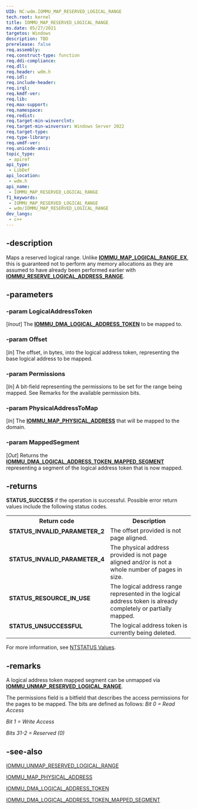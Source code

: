 ```yaml
---
UID: NC:wdm.IOMMU_MAP_RESERVED_LOGICAL_RANGE
tech.root: kernel
title: IOMMU_MAP_RESERVED_LOGICAL_RANGE
ms.date: 05/27/2021
targetos: Windows
description: TBD
prerelease: false
req.assembly: 
req.construct-type: function
req.ddi-compliance: 
req.dll: 
req.header: wdm.h
req.idl: 
req.include-header: 
req.irql: 
req.kmdf-ver: 
req.lib: 
req.max-support: 
req.namespace: 
req.redist: 
req.target-min-winverclnt: 
req.target-min-winversvr: Windows Server 2022
req.target-type: 
req.type-library: 
req.umdf-ver: 
req.unicode-ansi: 
topic_type:
 - apiref
api_type:
 - LibDef
api_location:
 - wdm.h
api_name:
 - IOMMU_MAP_RESERVED_LOGICAL_RANGE
f1_keywords:
 - IOMMU_MAP_RESERVED_LOGICAL_RANGE
 - wdm/IOMMU_MAP_RESERVED_LOGICAL_RANGE
dev_langs:
 - c++
---
```


## -description

Maps a reserved logical range. Unlike [**IOMMU_MAP_LOGICAL_RANGE_EX**](./nc-wdm-iommu_map_logical_range_ex.md), this is guaranteed not to perform any memory allocations as they are assumed to have already been performed earlier with [**IOMMU_RESERVE_LOGICAL_ADDRESS_RANGE**](./nc-wdm-iommu_reserve_logical_address_range.md).

## -parameters

### -param LogicalAddressToken

[*Inout*] The [**IOMMU_DMA_LOGICAL_ADDRESS_TOKEN**](./ns-wdm-iommu_dma_logical_address_token.md) to be mapped to.

### -param Offset

[*In*] The offset, in bytes, into the logical address token, representing the base logical address to be mapped.

### -param Permissions

[*In*] A bit-field representing the permissions to be set for the range being mapped. See Remarks for the available permission bits.

### -param PhysicalAddressToMap

[*In*] The [**IOMMU_MAP_PHYSICAL_ADDRESS**](./ns-wdm-iommu_map_physical_address.md) that will be mapped to the domain.

### -param MappedSegment

[*Out*] Returns the [**IOMMU_DMA_LOGICAL_ADDRESS_TOKEN_MAPPED_SEGMENT**](./ns-wdm-iommu_dma_logical_address_token_mapped_segment.md) representing a segment of the logical address token that is now mapped.

## -returns

**STATUS_SUCCESS** if the operation is successful. Possible error return values include the following status codes.

<table>

<tr>
<th>Return code</th>
<th>Description</th>
</tr>

<tr>
<td width="40%">
<dl>
<dt><b>STATUS_INVALID_PARAMETER_2</b></dt>
</dl>
</td>
<td width="60%">
The offset provided is not page aligned.
</td>
</tr>

<tr>
<td width="40%">
<dl>
<dt><b>STATUS_INVALID_PARAMETER_4</b></dt>
</dl>
</td>
<td width="60%">
The physical address provided is not page aligned and/or is not a whole number of pages in size.
</td>
</tr>

<tr>
<td width="40%">
<dl>
<dt><b>STATUS_RESOURCE_IN_USE</b></dt>
</dl>
</td>
<td width="60%">
The logical address range represented in the logical address token is already completely or partially mapped.
</td>
</tr>

<tr>
<td width="40%">
<dl>
<dt><b>STATUS_UNSUCCESSFUL</b></dt>
</dl>
</td>
<td width="60%">
The logical address token is currently being deleted.
</td>
</tr>

</table>

For more information, see [NTSTATUS Values](/windows-hardware/drivers/kernel/ntstatus-values).

## -remarks

A logical address token mapped segment can be unmapped via [**IOMMU_UNMAP_RESERVED_LOGICAL_RANGE**](./nc-wdm-iommu_unmap_reserved_logical_range.md).

The permissions field is a bitfield that describes the access permissions for the pages to be mapped. The bits are defined as follows:
*Bit 0 = Read Access*

*Bit 1 = Write Access*

*Bits 31-2 = Reserved (0)*

## -see-also

[IOMMU_UNMAP_RESERVED_LOGICAL_RANGE](./nc-wdm-iommu_unmap_reserved_logical_range.md)

[IOMMU_MAP_PHYSICAL_ADDRESS](./ns-wdm-iommu_map_physical_address.md)

[IOMMU_DMA_LOGICAL_ADDRESS_TOKEN](./ns-wdm-iommu_dma_logical_address_token.md)

[IOMMU_DMA_LOGICAL_ADDRESS_TOKEN_MAPPED_SEGMENT](./ns-wdm-iommu_dma_logical_address_token_mapped_segment.md)